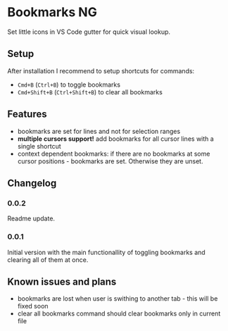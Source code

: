 # Bookmarks NG
Set little icons in VS Code gutter for quick visual lookup.

## Setup
After installation I recommend to setup shortcuts for commands:
- `Cmd+B` (`Ctrl+B`) to toggle bookmarks
- `Cmd+Shift+B` (`Ctrl+Shift+B`) to clear all bookmarks

## Features
- bookmarks are set for lines and not for selection ranges
- **multiple cursors support!** add bookmarks for all cursor lines with a single shortcut
- context dependent bookmarks: if there are no bookmarks at some cursor positions - bookmarks are set. Otherwise they are unset.

## Changelog

### 0.0.2
Readme update.

### 0.0.1
Initial version with the main functionallity of toggling bookmarks and clearing all of them at once.

## Known issues and plans
- bookmarks are lost when user is swithing to another tab - this will be fixed soon
- clear all bookmarks command should clear bookmarks only in current file
